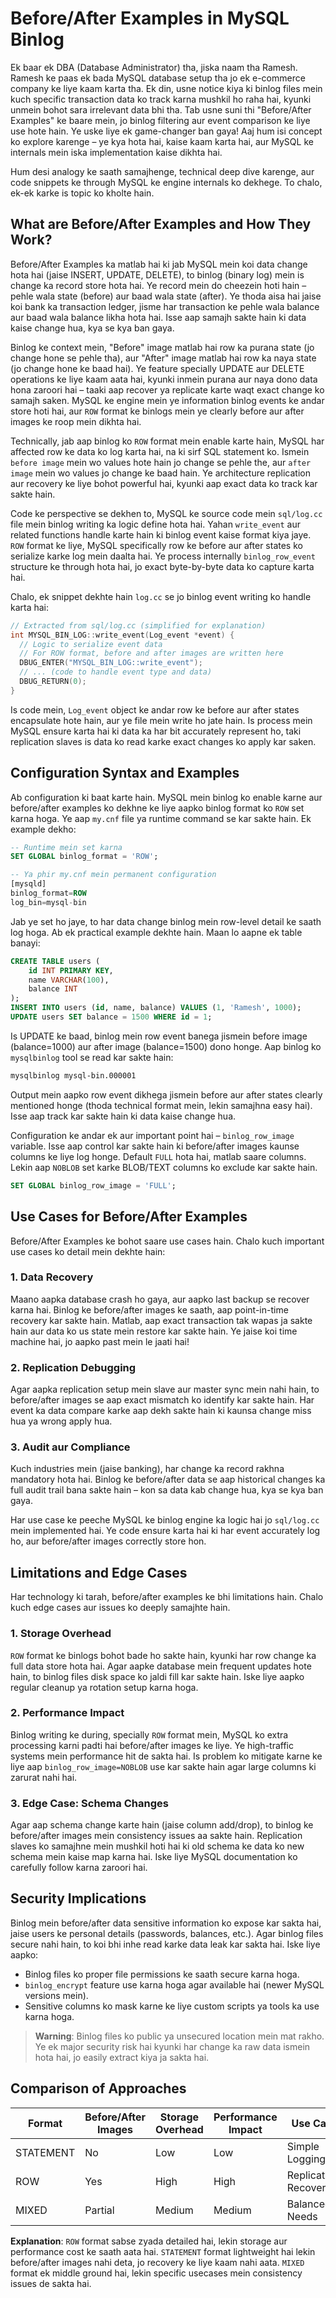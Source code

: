 # Before/After Examples in MySQL Binlog

Ek baar ek DBA (Database Administrator) tha, jiska naam tha Ramesh. Ramesh ke paas ek bada MySQL database setup tha jo ek e-commerce company ke liye kaam karta tha. Ek din, usne notice kiya ki binlog files mein kuch specific transaction data ko track karna mushkil ho raha hai, kyunki unmein bohot sara irrelevant data bhi tha. Tab usne suni thi "Before/After Examples" ke baare mein, jo binlog filtering aur event comparison ke liye use hote hain. Ye uske liye ek game-changer ban gaya! Aaj hum isi concept ko explore karenge – ye kya hota hai, kaise kaam karta hai, aur MySQL ke internals mein iska implementation kaise dikhta hai.

Hum desi analogy ke saath samajhenge, technical deep dive karenge, aur code snippets ke through MySQL ke engine internals ko dekhege. To chalo, ek-ek karke is topic ko kholte hain.

## What are Before/After Examples and How They Work?

Before/After Examples ka matlab hai ki jab MySQL mein koi data change hota hai (jaise INSERT, UPDATE, DELETE), to binlog (binary log) mein is change ka record store hota hai. Ye record mein do cheezein hoti hain – pehle wala state (before) aur baad wala state (after). Ye thoda aisa hai jaise koi bank ka transaction ledger, jisme har transaction ke pehle wala balance aur baad wala balance likha hota hai. Isse aap samajh sakte hain ki data kaise change hua, kya se kya ban gaya.

Binlog ke context mein, "Before" image matlab hai row ka purana state (jo change hone se pehle tha), aur "After" image matlab hai row ka naya state (jo change hone ke baad hai). Ye feature specially UPDATE aur DELETE operations ke liye kaam aata hai, kyunki inmein purana aur naya dono data hona zaroori hai – taaki aap recover ya replicate karte waqt exact change ko samajh saken. MySQL ke engine mein ye information binlog events ke andar store hoti hai, aur `ROW` format ke binlogs mein ye clearly before aur after images ke roop mein dikhta hai.

Technically, jab aap binlog ko `ROW` format mein enable karte hain, MySQL har affected row ke data ko log karta hai, na ki sirf SQL statement ko. Ismein `before image` mein wo values hote hain jo change se pehle the, aur `after image` mein wo values jo change ke baad hain. Ye architecture replication aur recovery ke liye bohot powerful hai, kyunki aap exact data ko track kar sakte hain.

Code ke perspective se dekhen to, MySQL ke source code mein `sql/log.cc` file mein binlog writing ka logic define hota hai. Yahan `write_event` aur related functions handle karte hain ki binlog event kaise format kiya jaye. `ROW` format ke liye, MySQL specifically row ke before aur after states ko serialize karke log mein daalta hai. Ye process internally `binlog_row_event` structure ke through hota hai, jo exact byte-by-byte data ko capture karta hai.

Chalo, ek snippet dekhte hain `log.cc` se jo binlog event writing ko handle karta hai:

```c
// Extracted from sql/log.cc (simplified for explanation)
int MYSQL_BIN_LOG::write_event(Log_event *event) {
  // Logic to serialize event data
  // For ROW format, before and after images are written here
  DBUG_ENTER("MYSQL_BIN_LOG::write_event");
  // ... (code to handle event type and data)
  DBUG_RETURN(0);
}
```

Is code mein, `Log_event` object ke andar row ke before aur after states encapsulate hote hain, aur ye file mein write ho jate hain. Is process mein MySQL ensure karta hai ki data ka har bit accurately represent ho, taki replication slaves is data ko read karke exact changes ko apply kar saken.

## Configuration Syntax and Examples

Ab configuration ki baat karte hain. MySQL mein binlog ko enable karne aur before/after examples ko dekhne ke liye aapko binlog format ko `ROW` set karna hoga. Ye aap `my.cnf` file ya runtime command se kar sakte hain. Ek example dekho:

```sql
-- Runtime mein set karna
SET GLOBAL binlog_format = 'ROW';

-- Ya phir my.cnf mein permanent configuration
[mysqld]
binlog_format=ROW
log_bin=mysql-bin
```

Jab ye set ho jaye, to har data change binlog mein row-level detail ke saath log hoga. Ab ek practical example dekhte hain. Maan lo aapne ek table banayi:

```sql
CREATE TABLE users (
    id INT PRIMARY KEY,
    name VARCHAR(100),
    balance INT
);
INSERT INTO users (id, name, balance) VALUES (1, 'Ramesh', 1000);
UPDATE users SET balance = 1500 WHERE id = 1;
```

Is UPDATE ke baad, binlog mein row event banega jismein before image (balance=1000) aur after image (balance=1500) dono honge. Aap binlog ko `mysqlbinlog` tool se read kar sakte hain:

```bash
mysqlbinlog mysql-bin.000001
```

Output mein aapko row event dikhega jismein before aur after states clearly mentioned honge (thoda technical format mein, lekin samajhna easy hai). Isse aap track kar sakte hain ki data kaise change hua.

Configuration ke andar ek aur important point hai – `binlog_row_image` variable. Isse aap control kar sakte hain ki before/after images kaunse columns ke liye log honge. Default `FULL` hota hai, matlab saare columns. Lekin aap `NOBLOB` set karke BLOB/TEXT columns ko exclude kar sakte hain.

```sql
SET GLOBAL binlog_row_image = 'FULL';
```

## Use Cases for Before/After Examples

Before/After Examples ke bohot saare use cases hain. Chalo kuch important use cases ko detail mein dekhte hain:

### 1. Data Recovery
Maano aapka database crash ho gaya, aur aapko last backup se recover karna hai. Binlog ke before/after images ke saath, aap point-in-time recovery kar sakte hain. Matlab, aap exact transaction tak wapas ja sakte hain aur data ko us state mein restore kar sakte hain. Ye jaise koi time machine hai, jo aapko past mein le jaati hai!

### 2. Replication Debugging
Agar aapka replication setup mein slave aur master sync mein nahi hain, to before/after images se aap exact mismatch ko identify kar sakte hain. Har event ka data compare karke aap dekh sakte hain ki kaunsa change miss hua ya wrong apply hua.

### 3. Audit aur Compliance
Kuch industries mein (jaise banking), har change ka record rakhna mandatory hota hai. Binlog ke before/after data se aap historical changes ka full audit trail bana sakte hain – kon sa data kab change hua, kya se kya ban gaya.

Har use case ke peeche MySQL ke binlog engine ka logic hai jo `sql/log.cc` mein implemented hai. Ye code ensure karta hai ki har event accurately log ho, aur before/after images correctly store hon.

## Limitations and Edge Cases

Har technology ki tarah, before/after examples ke bhi limitations hain. Chalo kuch edge cases aur issues ko deeply samajhte hain.

### 1. Storage Overhead
`ROW` format ke binlogs bohot bade ho sakte hain, kyunki har row change ka full data store hota hai. Agar aapke database mein frequent updates hote hain, to binlog files disk space ko jaldi fill kar sakte hain. Iske liye aapko regular cleanup ya rotation setup karna hoga.

### 2. Performance Impact
Binlog writing ke during, specially `ROW` format mein, MySQL ko extra processing karni padti hai before/after images ke liye. Ye high-traffic systems mein performance hit de sakta hai. Is problem ko mitigate karne ke liye aap `binlog_row_image=NOBLOB` use kar sakte hain agar large columns ki zarurat nahi hai.

### 3. Edge Case: Schema Changes
Agar aap schema change karte hain (jaise column add/drop), to binlog ke before/after images mein consistency issues aa sakte hain. Replication slaves ko samajhne mein mushkil hoti hai ki old schema ke data ko new schema mein kaise map karna hai. Iske liye MySQL documentation ko carefully follow karna zaroori hai.

## Security Implications

Binlog mein before/after data sensitive information ko expose kar sakta hai, jaise users ke personal details (passwords, balances, etc.). Agar binlog files secure nahi hain, to koi bhi inhe read karke data leak kar sakta hai. Iske liye aapko:

- Binlog files ko proper file permissions ke saath secure karna hoga.
- `binlog_encrypt` feature use karna hoga agar available hai (newer MySQL versions mein).
- Sensitive columns ko mask karne ke liye custom scripts ya tools ka use karna hoga.

> **Warning**: Binlog files ko public ya unsecured location mein mat rakho. Ye ek major security risk hai kyunki har change ka raw data ismein hota hai, jo easily extract kiya ja sakta hai.

## Comparison of Approaches

| Format      | Before/After Images | Storage Overhead | Performance Impact | Use Case              |
|-------------|---------------------|------------------|--------------------|-----------------------|
| STATEMENT   | No                  | Low              | Low                | Simple Logging        |
| ROW         | Yes                 | High             | High               | Replication, Recovery |
| MIXED       | Partial             | Medium           | Medium             | Balanced Needs        |

**Explanation**: `ROW` format sabse zyada detailed hai, lekin storage aur performance cost ke saath aata hai. `STATEMENT` format lightweight hai lekin before/after images nahi deta, jo recovery ke liye kaam nahi aata. `MIXED` format ek middle ground hai, lekin specific usecases mein consistency issues de sakta hai.